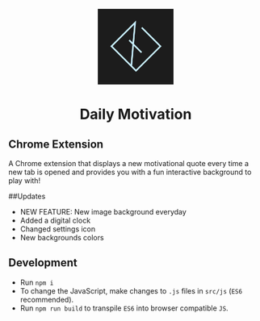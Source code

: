 <p align="center"><img src="https://github.com/bydaviex/daily-motivation/blob/master/.github/logo.png" alt="logo" height="150px"></p>
<h1 align="center">Daily Motivation</h1>

## Chrome Extension

A Chrome extension that displays a new motivational quote every time a new tab is opened and provides you with a fun interactive background to play with!

##Updates
* NEW FEATURE: New image background everyday
* Added a digital clock
* Changed settings icon
* New backgrounds colors

## Development

* Run `npm i`
* To change the JavaScript, make changes to `.js` files in `src/js` (`ES6` recommended). 
* Run `npm run build` to transpile `ES6` into browser compatible `JS`.
